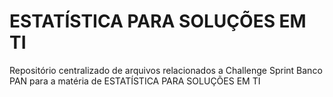 # ESTATÍSTICA PARA SOLUÇÕES EM TI

Repositório centralizado de arquivos relacionados a Challenge Sprint Banco PAN para a matéria de ESTATÍSTICA PARA SOLUÇÕES EM TI
